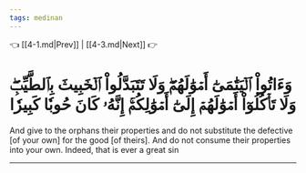 ```yaml
---
tags: medinan
---
```


👈 [[4-1.md|Prev]] | [[4-3.md|Next]] 👉

# وَءَاتُواْ ٱلۡيَتَٰمَىٰٓ أَمۡوَٰلَهُمۡۖ وَلَا تَتَبَدَّلُواْ ٱلۡخَبِيثَ بِٱلطَّيِّبِۖ وَلَا تَأۡكُلُوٓاْ أَمۡوَٰلَهُمۡ إِلَىٰٓ أَمۡوَٰلِكُمۡۚ إِنَّهُۥ كَانَ حُوبٗا كَبِيرٗا

And give to the orphans their properties and do not substitute the defective [of your own] for the good [of theirs]. And do not consume their properties into your own. Indeed, that is ever a great sin

---

